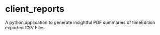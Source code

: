# client_reports
A python application to generate insightful PDF summaries of timeEdition exported CSV Files

